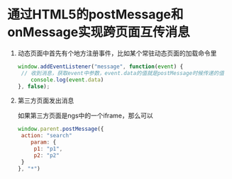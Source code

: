 # 通过HTML5的postMessage和onMessage实现跨页面互传消息

1. 动态页面中首先有个地方注册事件，比如某个常驻动态页面的加载命令里

   ```javascript
   window.addEventListener("message", function(event) {
   	// 收到消息，获取event中参数，event.data的值就是postMessage时候传递的值
       console.log(event.data)
   }, false);
   ```

2. 第三方页面发出消息

   如果第三方页面是ngs中的一个iframe，那么可以

   ```javascript
   window.parent.postMessage({
   	action: "search"
       param: {
       	p1: "p1",
       	p2: "p2"
   	}
   }, "*")
   ```

   